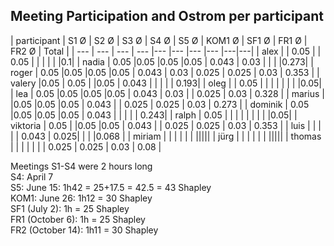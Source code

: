 ## Meeting Participation and Ostrom per participant

| participant | S1 Ø | S2 Ø | S3 Ø | S4 Ø | S5 Ø | KOM1 Ø | SF1  Ø | FR1  Ø |  FR2  Ø | Total |
| --- | --- | --- | --- |--- |--- |--- |--- |---|---|
| alex |  | 0.05 |  | 0.05 |  |  |  | | |0.1|
| nadia | 0.05 |0.05 |0.05  |0.05 | 0.043 | 0.03 | | | |0.273|
| roger | 0.05 |0.05 |0.05  |0.05 | 0.043 | 0.03  | 0.025 | 0.025 | 0.03 | 0.353 |
| valery |0.05 | 0.05 | |0.05 | 0.043 | | | | | 0.193|
| oleg |  | 0.05 | | | | | | | |0.05|
| lea | 0.05 |0.05 |0.05  |0.05 | 0.043 | 0.03 | | 0.025  | 0.03 | 0.328 |
| marius |  |0.05 |0.05  |0.05 | 0.043 | | 0.025 | 0.025 | 0.03 | 0.273 |
| dominik | 0.05 |0.05 |0.05  |0.05 | 0.043 | | | | | 0.243|
| ralph | 0.05 | | | | | | | | |0.05|
| viktoria | 0.05 | |0.05  |0.05 | 0.043 | | 0.025 | 0.025 | 0.03 | 0.353 |
| luis |  | | | | 0.043 | 0.025| | | |0.068 |
| miriam |  | | | | | |||||
| jürg |  | | | | | |||||
| thomas |  | | | | | | 0.025 | 0.025 | 0.03 | 0.08 |

Meetings S1-S4 were 2 hours long        
S4: April 7          
S5: June 15: 1h42 = 25+17.5 = 42.5 = 43 Shapley          
KOM1: June 26: 1h12 = 30 Shapley            
SF1 (July 2): 1h = 25 Shapley           
FR1 (October 6): 1h = 25 Shapley            
FR2 (October 14): 1h11 = 30 Shapley             
